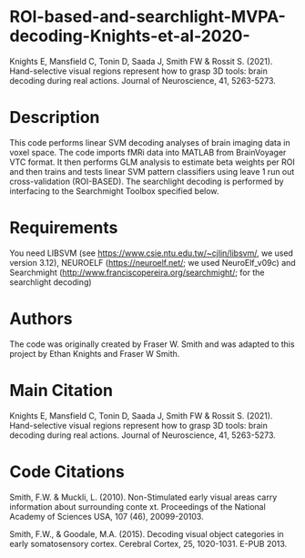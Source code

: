 # ROI-based-and-searchlight-MVPA-decoding-Knights-et-al-2020-
Knights E, Mansfield C, Tonin D, Saada J, Smith FW & Rossit S. (2021). Hand-selective visual regions represent how to grasp 3D tools: brain decoding during real actions. Journal of Neuroscience, 41, 5263-5273.

# Description
This code performs linear SVM decoding analyses of brain imaging data in voxel space. The code imports fMRi data into MATLAB from BrainVoyager VTC format. It then performs GLM analysis to estimate beta weights per ROI and then trains and tests linear SVM pattern classifiers using leave 1 run out cross-validation (ROI-BASED). The searchlight decoding is performed by interfacing to the Searchmight Toolbox specified below.

# Requirements
You need LIBSVM (see https://www.csie.ntu.edu.tw/~cjlin/libsvm/, we used version 3.12), NEUROELF (https://neuroelf.net/; we used NeuroElf_v09c) and Searchmight (http://www.franciscopereira.org/searchmight/; for the searchlight decoding)

# Authors
The code was originally created by Fraser W. Smith and was adapted to this project by Ethan Knights and Fraser W Smith.

# Main Citation
Knights E, Mansfield C, Tonin D, Saada J, Smith FW & Rossit S. (2021). Hand-selective visual regions represent how to grasp 3D tools: brain decoding during real actions. Journal of Neuroscience, 41, 5263-5273.

# Code Citations
Smith, F.W. & Muckli, L. (2010). Non-Stimulated early visual areas carry information about surrounding conte xt. Proceedings of the National Academy of Sciences USA, 107 (46), 20099-20103.

Smith, F.W., & Goodale, M.A. (2015). Decoding visual object categories in early somatosensory cortex. Cerebral Cortex, 25, 1020-1031. E-PUB 2013.

